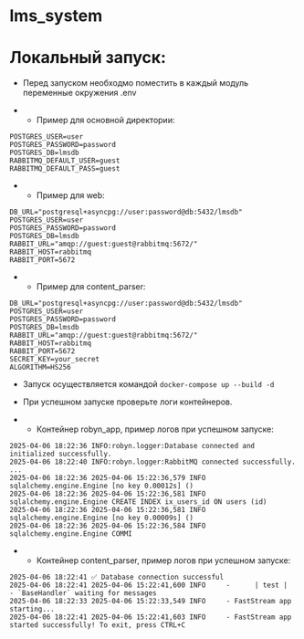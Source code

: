 # lms_system


# Локальный запуск:
- Перед запуском необходмо поместить в каждый модуль переменные окружения .env

- - Пример для основной директории:
```
POSTGRES_USER=user
POSTGRES_PASSWORD=password
POSTGRES_DB=lmsdb
RABBITMQ_DEFAULT_USER=guest
RABBITMQ_DEFAULT_PASS=guest
```
- - Пример для web:
```
DB_URL="postgresql+asyncpg://user:password@db:5432/lmsdb"
POSTGRES_USER=user
POSTGRES_PASSWORD=password
POSTGRES_DB=lmsdb
RABBIT_URL="amqp://guest:guest@rabbitmq:5672/"
RABBIT_HOST=rabbitmq
RABBIT_PORT=5672
```
- - Пример для content_parser:
```
DB_URL="postgresql+asyncpg://user:password@db:5432/lmsdb"
POSTGRES_USER=user
POSTGRES_PASSWORD=password
POSTGRES_DB=lmsdb
RABBIT_URL="amqp://guest:guest@rabbitmq:5672/"
RABBIT_HOST=rabbitmq
RABBIT_PORT=5672
SECRET_KEY=your_secret
ALGORITHM=HS256
```
- Запуск осуществляется командой ```docker-compose up --build -d```

- При успешном запуске проверьте логи контейнеров.

- - Контейнер robyn_app, пример логов при успешном запуске:
```
2025-04-06 18:22:36 INFO:robyn.logger:Database connected and initialized successfully.
2025-04-06 18:22:40 INFO:robyn.logger:RabbitMQ connected successfully.
...
2025-04-06 18:22:36 2025-04-06 15:22:36,579 INFO sqlalchemy.engine.Engine [no key 0.00012s] ()
2025-04-06 18:22:36 2025-04-06 15:22:36,581 INFO sqlalchemy.engine.Engine CREATE INDEX ix_users_id ON users (id)
2025-04-06 18:22:36 2025-04-06 15:22:36,581 INFO sqlalchemy.engine.Engine [no key 0.00009s] ()
2025-04-06 18:22:36 2025-04-06 15:22:36,584 INFO sqlalchemy.engine.Engine COMMI
```
- - Контейнер content_parser, пример логов при успешном запуске:
```
2025-04-06 18:22:41 ✅ Database connection successful
2025-04-06 18:22:41 2025-04-06 15:22:41,600 INFO     -      | test |            - `BaseHandler` waiting for messages
2025-04-06 18:22:33 2025-04-06 15:22:33,549 INFO     - FastStream app starting...
2025-04-06 18:22:41 2025-04-06 15:22:41,603 INFO     - FastStream app started successfully! To exit, press CTRL+C
```